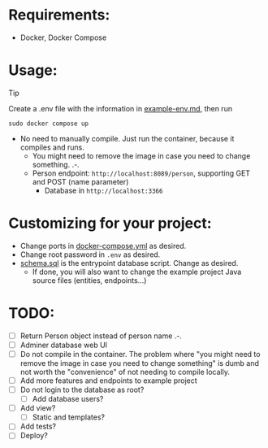 # Requirements:

- Docker, Docker Compose

# Usage:

> [!TIP]
> 
> Create a .env file with the information in [example-env.md](example-env.md), then run
>
> `sudo docker compose up`

- No need to manually compile. Just run the container, because it compiles and runs.
    - You might need to remove the image in case you need to change something. .-.
   - Person endpoint: `http://localhost:8089/person`, supporting GET and POST (name parameter)
        - Database in `http://localhost:3366`

# Customizing for your project:

- Change ports in [docker-compose.yml](./docker-compose.yml) as desired.
- Change root password in `.env` as desired.
- [schema.sql](./src/main/resources/schema.sql) is the entrypoint database script. Change as desired.
    - If done, you will also want to change the example project Java source files (entities, endpoints...)

# TODO:

- [ ] Return Person object instead of person name .-.
- [ ] Adminer database web UI
- [ ] Do not compile in the container. The problem where "you might need to remove the image in case you need to change something" is dumb and not worth the "convenience" of not needing to compile locally.
- [ ] Add more features and endpoints to example project
- [ ] Do not login to the database as root?
    - [ ] Add database users?
- [ ] Add view?
    - [ ] Static and templates?
- [ ] Add tests?
- [ ] Deploy?
